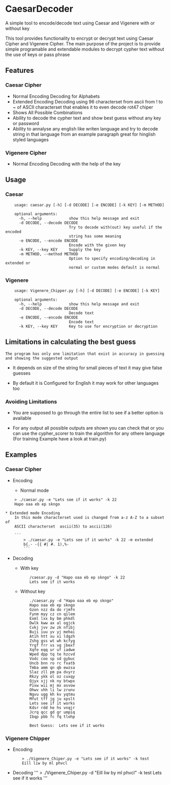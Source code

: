 # CaesarDecoder
A simple tool to encode/decode text using Caesar and Vigenere with or without key

This tool provides functionality to encrypt or decrypt text using Caesar Cipher
and Vigenere Cipher.
The main purpose of the project is to provide simple programable and extendable
modules to decrypt cypher text without the use of keys or pass phrase

## Features

### Caesar Cipher
* Normal Encoding Decoding for Alphabets
* Extended Encoding Decoding using 96 characterset from ascii from ! to ~
      of ASCII characterset that enables it to even decode rot47 chiper
* Shows All Possible Combinations
* Ability to decode the cypher text and show best guess without any key or password
* Ability to annalyse any english like writen language and try to decode string
      in that language from an example paragraph great for hinglish styled languages

### Vigenere Cipher
* Normal Encoding Decoding with the help of the key


## Usage
   
### Caesar
```
    usage: caesar.py [-h] [-d DECODE] [-e ENCODE] [-k KEY] [-m METHOD]

    optional arguments:
      -h, --help            show this help message and exit
      -d DECODE, --decode DECODE
                            Try to decode with(out) key useful if the encoded
                            string has some meaning
      -e ENCODE, --encode ENCODE
                            Encode with the given key
      -k KEY, --key KEY     Supply the key
      -m METHOD, --method METHOD
                            Option to specify encoding/decoding in extended or
                            normal or custom modes default is normal
```

### Vigenere
```
    usage: Vigenere_Chipper.py [-h] [-d DECODE] [-e ENCODE] [-k KEY]

    optional arguments:
      -h, --help            show this help message and exit
      -d DECODE, --decode DECODE
                            Decode text
      -e ENCODE, --encode ENCODE
                            Encode text
      -k KEY, --key KEY     Key to use for encryption or decryption
```
## Limitations in calculating the best guess
    The program has only one limitation that exist in accuracy in guessing
    and showing the suggested output  
    
* It depends on size of the string for small pieces of text it may give
      false guesses

* By default it is Configured for English it may work for other languages
      too 
### Avoiding Limitations 
* You are supposed to go through the entire list to see if a better option is
    available

* For any output all possible outputs are shown you can check that
      or you can use the cypher_scorer to train the algorithm for any othere 
      language (For training Example have a look at train.py)


## Examples

### Caesar Cipher

* Encoding

    * Normal mode
```
    > ./caesar.py -e "Lets see if it works" -k 22
    Hapo oaa eb ep skngo
```
    * Extended mode Encoding
        In this mode characterset used is changed from a-z A-Z to a subset of 
        ASCII characterset  ascii(35) to ascii(126)

        ```
            > ./caesar.py -e "Lets see if it works" -k 22 -m extended
            b{.- -{{ #| #. 1),%-
            ```
* Decoding

    * With key

        ```
            /caesar.py -d "Hapo oaa eb ep skngo" -k 22
            Lets see if it works
        ```

    * Without key
        ```
            ./caesar.py -d "Hapo oaa eb ep skngo"
            Hapo oaa eb ep skngo
            Gzon nzz da do rjmfn
            Fynm myy cz cn qilem
            Exml lxx by bm phkdl
            Dwlk kww ax al ogjck
            Cvkj jvv zw zk nfibj
            Buji iuu yv yj mehai
            Atih htt xu xi ldgzh
            Zshg gss wt wh kcfyg
            Yrgf frr vs vg jbexf
            Xqfe eqq ur uf iadwe
            Wped dpp tq te hzcvd
            Vodc coo sp sd gybuc
            Uncb bnn ro rc fxatb
            Tmba amm qn qb ewzsa
            Slaz zll pm pa dvyrz
            Rkzy ykk ol oz cuxqy
            Qjyx xjj nk ny btwpx
            Pixw wii mj mx asvow
            Ohwv vhh li lw zrunv
            Ngvu ugg kh kv yqtmu
            Mfut tff jg ju xpslt
            Lets see if it works
            Kdsr rdd he hs vnqjr
            Jcrq qcc gd gr umpiq
            Ibqp pbb fc fq tlohp

            Best Guess:  Lets see if it works
        ```

### Vigenere Chipper

* Encoding 
    ```
        > ./Vigenere_Chiper.py -e "Lets see if it works" -k test
        Eill liw by ml phvcl
    ```
* Decoding 
        '''
        > ./Vigenere_Chiper.py -d "Eill liw by ml phvcl" -k test
        Lets see if it works
        '''

